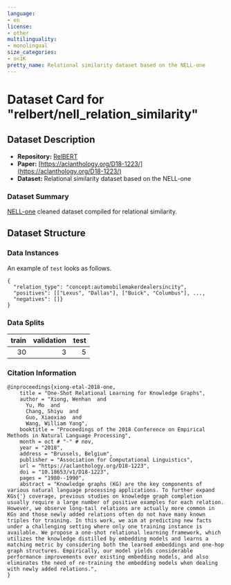 ```yaml
---
language:
- en
license:
- other
multilinguality:
- monolingual
size_categories:
- n<1K
pretty_name: Relational similarity dataset based on the NELL-one
---
```


# Dataset Card for "relbert/nell_relation_similarity"
## Dataset Description
- **Repository:** [RelBERT](https://github.com/asahi417/relbert)
- **Paper:** [https://aclanthology.org/D18-1223/](https://aclanthology.org/D18-1223/)
- **Dataset:** Relational similarity dataset based on the NELL-one

### Dataset Summary
[NELL-one](https://huggingface.co/datasets/relbert/nell) cleaned dataset compiled for relational similarity.

## Dataset Structure
### Data Instances
An example of `test` looks as follows.
```shell
{
  "relation_type": "concept:automobilemakerdealersincity",
  "positives": [["Lexus", "Dallas"], ["Buick", "Columbus"], ...,
  "negatives": []}
}
```

### Data Splits

|   train |validation|      test|
|--------:|---------:|---------:|
|       30| 3        |        5 |


### Citation Information
```
@inproceedings{xiong-etal-2018-one,
    title = "One-Shot Relational Learning for Knowledge Graphs",
    author = "Xiong, Wenhan  and
      Yu, Mo  and
      Chang, Shiyu  and
      Guo, Xiaoxiao  and
      Wang, William Yang",
    booktitle = "Proceedings of the 2018 Conference on Empirical Methods in Natural Language Processing",
    month = oct # "-" # nov,
    year = "2018",
    address = "Brussels, Belgium",
    publisher = "Association for Computational Linguistics",
    url = "https://aclanthology.org/D18-1223",
    doi = "10.18653/v1/D18-1223",
    pages = "1980--1990",
    abstract = "Knowledge graphs (KG) are the key components of various natural language processing applications. To further expand KGs{'} coverage, previous studies on knowledge graph completion usually require a large number of positive examples for each relation. However, we observe long-tail relations are actually more common in KGs and those newly added relations often do not have many known triples for training. In this work, we aim at predicting new facts under a challenging setting where only one training instance is available. We propose a one-shot relational learning framework, which utilizes the knowledge distilled by embedding models and learns a matching metric by considering both the learned embeddings and one-hop graph structures. Empirically, our model yields considerable performance improvements over existing embedding models, and also eliminates the need of re-training the embedding models when dealing with newly added relations.",
}
```